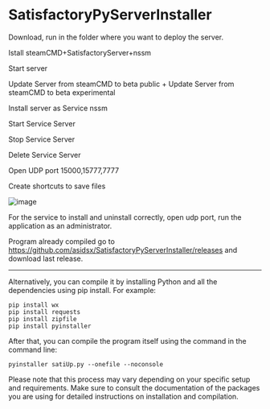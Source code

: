 # SatisfactoryPyServerInstaller

Download, run in the folder where you want to deploy the server.


Istall steamCMD+SatisfactoryServer+nssm

Start server

Update Server from steamCMD to beta public + Update Server from steamCMD to beta experimental


Install server as Service nssm

Start Service Server

Stop Service Server

Delete Service Server

Open UDP port 15000,15777,7777

Create shortcuts to save files

![image](https://github.com/asidsx/SatisfactoryPyServerInstaller/assets/106923482/75b32c53-e359-44c3-8821-b9f3340b11f1)






For the service to install and uninstall correctly, open udp port, run the application as an administrator.


Program already compiled go to https://github.com/asidsx/SatisfactoryPyServerInstaller/releases and download last release.

---

Alternatively, you can compile it by installing Python and all the dependencies using pip install. For example:
```
pip install wx
pip install requests
pip install zipfile
pip install pyinstaller
```

After that, you can compile the program itself using the command in the command line: 
```
pyinstaller satiUp.py --onefile --noconsole
```

Please note that this process may vary depending on your specific setup and requirements. Make sure to consult the documentation of the packages you are using for detailed instructions on installation and compilation.

